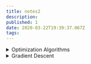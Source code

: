 ```yaml
---
title: notes2
description: 
published: 1
date: 2020-03-22T19:39:37.067Z
tags: 
---
```



<details>
<summary>Optimization Algorithms</summary>

Optimization algorithms are the ‘backbone algorithms’ of Machine Learning.
		
An **optimization algorithm** is executed a predefined number of times and is used to find optimal solutions to problems, in mathematical terms, these ‘problems’ are referred to as functions. An optimizer within a neural network is an algorithmic implementation that facilitates the process of gradient descent within a neural network by minimizing the loss values provided via the loss function. To reduce the loss, the values of the weights within the network need to be selected appropriately.

  
**Gradient Descent** is an optimization algorithm used to find values that reduce the cost function.  This is done through the calculation of a gradient value, that is utilized to select values at each step that finds the local minimum of a cost function. The negative of the gradient is used to find the local minimum.

The **Cost function** quantifies ‘how well’ a machine learning model performs. The quantification is an output(cost) based on a set of inputs, which are referred to as parameter values. The parameter values are used to estimate a prediction, and the ‘cost’ is the difference between the prediction and the actual values.

The smallest parameter values that lie within the entire domain of a cost function
is called a **Global Minimum**. A **local minimum** refers to the lowest parameter values that lie within a set range of the cost function.

**Convergence** describes the notion of movement towards optimal parameter values or global minimum when used in the context of machine learning.

  
**Loss Function**
The loss function is a method that quantifies ‘how well’ a machine learning model performs. The quantification is an output(cost) based on a set of inputs, which are referred to as parameter values. The parameter values are used to estimate a prediction, and the ‘loss’ is the difference between the predictions and the actual values.

An **activation function** (also: ‘squashing function’) is a mathematical operation that transforms the result or signals of neurons into a normalized output. The purpose of an activation function as a component of a neural network is to introduce non-linearity within the network. The inclusion of an activation function enables the neural network to have greater representational power and solve complex functions.


**common activation functions**
  
**Sigmoid**
  
**ReLU (Rectified Linear Unit)**
A type of activation function that transforms the value results of a neuron.
The transformation imposed by ReLU on values from a neuron is represented by the formula y=max(0,x). The ReLU activation function clamps down any negative values from the neuron to 0, and positive values remain unchanged. The result of this mathematical transformation is utilized as the output of the current layer and used as input to a consecutive layer within a neural network. In the matter of Vanishing gradient, ReLU is a standard solution to limiting or avoiding the effect of vanishing gradient on a neural network.

**Softmax**
A type of activation function that is utilized to derive the probability distribution of a set of numbers within an input vector. The output of a softmax activation function is a vector in which its set of values represents the probability of an occurrence of a class or event. The values within the vector all add up to 1.


**Glorot uniform initializer** is a neural network’s weight initialization method utilized as a solution to solve unsteady gradients within a neural network. It initializes the weights of a network from a distribution of values over a certain range, with the mean of the value evaluating to zero and a constant variance. The maximum of the distribution is the positive value of the range, and the minimum is the negative value of the range.

`range = [value, -value]`

The value used to determine the distribution range is derived from the formula,
fan_in is the number input to layer, and fan_out is the number of neurons within the layer ([the paper](http://proceedings.mlr.press/v9/glorot10a/glorot10a.pdf)):

`value = sqrt(6 / fan_in + fan_out)`



</details>
  
<details>
<summary>Gradient Descent</summary>

Gradient Descent is a very common optimization algorithm.
Given a cost function, find the optimum solution to solve the cost function. 
Gradient descent is an algorithm that works by making changes to the values of the parameters that are within the model, all in the purpose of minimizing the cost function eg. [Mean Squared Error](https://en.wikipedia.org/wiki/Mean_squared_error).

Gradient descent works by finding the direction to take towards a local minimum based on the calculated gradient obtained from the error function with respect to the parameters at a particular data point.

Let’s use a graph that contains a bowl-shaped curve, and a ball, placed on the top left side of the curve. The ball represents a certain point (value) in the parameter space that is initially randomly chosen, and the curve represents the cost values plotted against a range of parameter values. The goal is to reach the parameter value that provides the lowest cost value.
On the x-axis of the plot is a value representing the cost, and on the y-axis is a value denoted by ‘X’ that represents the range of parameter values that we are utilizing to solve the cost function.

Image of a cost function curvature

The minimum (singular)/minima(plural) is a point within the slope where the optimum value that minimizes the cost function exists, and gradient descent is the algorithm that guides our ball towards the minimum at several steps (iterations).
To solve the cost function, we are looking for the lowest point of the curve, and this is the point where the gradient is zero or close to zero.

NB: Cost function curve aren’t always necessarily a nice bowl shape with one local minima. In the example used in the image above there is only one input paramter(1 dimensional paramter space) to the cost fucntion, but in practice, the parameter space tends to have more dimensions.

  
**optimization algorithms**

  - Stochastic Gradient Descent
  - Mini Batch Gradient Descent
  - Nesterov Accelerated Gradient
  
**Batch Gradient Descent**

The application of the gradient descent algorithm to training data comes in various forms. One form is called Batch Gradient Descent (BGD).
In the image above, we take steps towards a local minimum. In BGD, we actually utilize every training data at our disposal to decide as to which direction and by how much we move towards a minimum. We use all our training data at each step.
For extensive training data, the training process can be prolonged but can be computationally efficient as we do not make any changes to our model parameters as often as other variants of gradient descent. Although BGD is not memory efficient, as you can imagine that we require all our datasets available in memory when training a model.

**Stochastic Gradient Descent**
On the other side of the coin to BGD, we have Stochastic Gradient Descent (SGD).
As opposed to iterating through every data within our training set and then making a step towards a local minimum, SGD works by actually picking a single data point from the training set and computing the gradient, based on this single data point.
You can probably tell that between BGD and SGD, SGD is the faster algorithm since you are computing the gradient based on a single instance of the data as opposed to the entire dataset, but at what cost. Updates made within the parameter space during gradient descent can be noisy when using SGD. The noisiness characteristic of SGD is a result of its random nature that occurs when selecting data points from the training set to compute gradients from at each step. To accommodate for the noisiness nature of SGD and ensure we reach an optimum parameter value, we have to iterate over the training data a certain number of times and ensure that at the beginning of the gradient descent process, the training data is shuffled. 
  Noise leads to ambiguous parameter values to solve the cost function, although given enough time, SGD will approach a local minimum. The noisiness and random nature of SGD are also beneficial. It’s useful for when the algorithm gets ‘stuck’ in a local minimum that isn’t the global minimum.

In comparison to BGD, SGD has the benefit of escaping local minimums and finding the global minimum due to its random and erratic nature when allocating parameter values at each step. But BGD parameter values are closer to the global minimum and optimal in comparison to SGD. There is a trade-off between speed and optimality when faced with selecting between both variants of the gradient descent algorithms.

**Mini Batch Gradient Descent**

How about an approach that leverages the good characteristics of both SGD and BGD.
Mini Batch Gradient Descent computes the gradient based on randomly selected data within the training set just like SGD but does not include the entire dataset when computing gradients, so it’s also not quite BGD. You could say it’s a hybrid.
Mini Batch GD uses a small number of data when computing gradients; in comparison to BGD, it’s faster, but when compared to SGD, it’s still slower.
The advantage of Mini Batch GD to SGD is the reduction in noise within the parameter space. This means that utilizing Mini Batch GD, means optimum parameter values are more reachable.
</details>